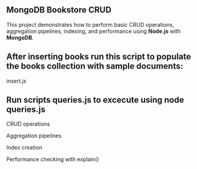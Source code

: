 
##  MongoDB Bookstore CRUD 

This project demonstrates how to perform basic CRUD operations, aggregation pipelines, indexing, and performance using **Node.js** with **MongoDB**.

## After inserting books run this script to populate the books collection with sample documents:

 insert.js 
 
 ## Run scripts queries.js to excecute using node queries.js

 CRUD operations

 Aggregation pipelines

 Index creation

Performance checking with explain()